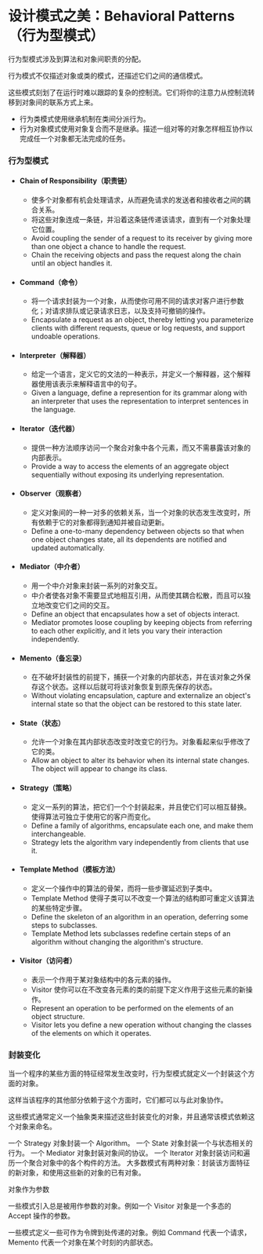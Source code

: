 # 设计模式之美：Behavioral Patterns（行为型模式）
行为型模式涉及到算法和对象间职责的分配。

行为模式不仅描述对象或类的模式，还描述它们之间的通信模式。

这些模式刻划了在运行时难以跟踪的复杂的控制流。它们将你的注意力从控制流转移到对象间的联系方式上来。

* 行为类模式使用继承机制在类间分派行为。
* 行为对象模式使用对象复合而不是继承。描述一组对等的对象怎样相互协作以完成任一个对象都无法完成的任务。

### 行为型模式
* #### Chain of Responsibility（职责链）
  * 使多个对象都有机会处理请求，从而避免请求的发送者和接收者之间的耦合关系。
  * 将这些对象连成一条链，并沿着这条链传递该请求，直到有一个对象处理它位置。
  * Avoid coupling the sender of a request to its receiver by giving more than one object a chance to handle the request.
  * Chain the receiving objects and pass the request along the chain until an object handles it.
* #### Command（命令）
  * 将一个请求封装为一个对象，从而使你可用不同的请求对客户进行参数化；对请求排队或记录请求日志，以及支持可撤销的操作。
  * Encapsulate a request as an object, thereby letting you parameterize clients with different requests, queue or log requests, and support undoable operations.
* #### Interpreter（解释器）
  * 给定一个语言，定义它的文法的一种表示，并定义一个解释器，这个解释器使用该表示来解释语言中的句子。
  * Given a language, define a represention for its grammar along with an interpreter that uses the representation to interpret sentences in the language.
* #### Iterator（迭代器）
  * 提供一种方法顺序访问一个聚合对象中各个元素，而又不需暴露该对象的内部表示。
  * Provide a way to access the elements of an aggregate object sequentially without exposing its underlying representation.
* #### Observer（观察者）
  * 定义对象间的一种一对多的依赖关系，当一个对象的状态发生改变时，所有依赖于它的对象都得到通知并被自动更新。
  * Define a one-to-many dependency between objects so that when one object changes state, all its dependents are notified and updated automatically.
* #### Mediator（中介者）
  * 用一个中介对象来封装一系列的对象交互。
  * 中介者使各对象不需要显式地相互引用，从而使其耦合松散，而且可以独立地改变它们之间的交互。
  * Define an object that encapsulates how a set of objects interact.
  * Mediator promotes loose coupling by keeping objects from referring to each other explicitly, and it lets you vary their interaction independently.
* #### Memento（备忘录）
  * 在不破坏封装性的前提下，捕获一个对象的内部状态，并在该对象之外保存这个状态。这样以后就可将该对象恢复到原先保存的状态。
  * Without violating encapsulation, capture and externalize an object's internal state so that the object can be restored to this state later.
* #### State（状态）
  * 允许一个对象在其内部状态改变时改变它的行为。对象看起来似乎修改了它的类。
  * Allow an object to alter its behavior when its internal state changes. The object will appear to change its class.
* #### Strategy（策略）
  * 定义一系列的算法，把它们一个个封装起来，并且使它们可以相互替换。使得算法可独立于使用它的客户而变化。
  * Define a family of algorithms, encapsulate each one, and make them interchangeable.
  * Strategy lets the algorithm vary independently from clients that use it.
* #### Template Method（模板方法）
  * 定义一个操作中的算法的骨架，而将一些步骤延迟到子类中。
  * Template Method 使得子类可以不改变一个算法的结构即可重定义该算法的某些特定步骤。
  * Define the skeleton of an algorithm in an operation, deferring some steps to subclasses.
  * Template Method lets subclasses redefine certain steps of an algorithm without changing the algorithm's structure.
* #### Visitor（访问者）
  * 表示一个作用于某对象结构中的各元素的操作。
  * Visitor 使你可以在不改变各元素的类的前提下定义作用于这些元素的新操作。
  * Represent an operation to be performed on the elements of an object structure.
  * Visitor lets you define a new operation without changing the classes of the elements on which it operates.
  
### 封装变化
当一个程序的某些方面的特征经常发生改变时，行为型模式就定义一个封装这个方面的对象。

这样当该程序的其他部分依赖于这个方面时，它们都可以与此对象协作。

这些模式通常定义一个抽象类来描述这些封装变化的对象，并且通常该模式依赖这个对象来命名。

一个 Strategy 对象封装一个 Algorithm。
一个 State 对象封装一个与状态相关的行为。
一个 Mediator 对象封装对象间的协议。
一个 Iterator 对象封装访问和遍历一个聚合对象中的各个构件的方法。
大多数模式有两种对象：封装该方面特征的新对象，和使用这些新的对象的已有对象。

对象作为参数

一些模式引入总是被用作参数的对象。例如一个 Visitor 对象是一个多态的 Accept 操作的参数。

一些模式定义一些可作为令牌到处传递的对象。例如 Command 代表一个请求，Memento 代表一个对象在某个时刻的内部状态。
